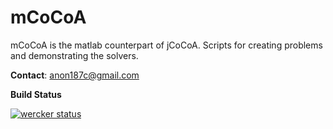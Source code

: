 mCoCoA
====

mCoCoA is the matlab counterpart of jCoCoA. Scripts for creating problems and demonstrating the solvers.

**Contact**: [anon187c@gmail.com](mailto:anon187c@gmail.com)

__Build Status__

[![wercker status](https://app.wercker.com/status/2ee92740ab543075323355361376b1ab/m/master "wercker status")](https://app.wercker.com/project/byKey/2ee92740ab543075323355361376b1ab)
